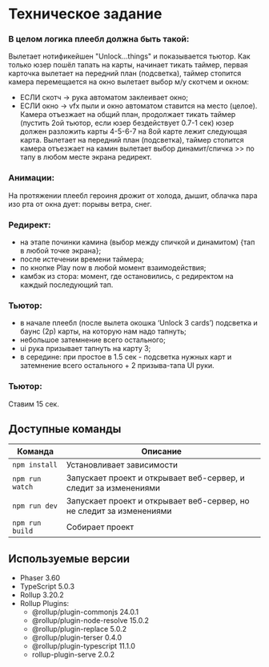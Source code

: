 # Техническое задание

### В целом логика плеебл должна быть такой:
Вылетает нотификейшен "Unlock...things" и показывается тьютор.
Как только юзер пошёл тапать на карты, начинает тикать таймер, первая карточка вылетает на передний план (подсветка), таймер стопится камера перемещается на окно вылетает выбор м/у скотчем и окном:
- ЕСЛИ скотч -> рука автоматом заклеивает окно;
- ЕСЛИ окно ->  vfx пыли и окно автоматом ставится на место (целое).
Камера отъезжает на общий план, продолжает тикать таймер (пустить 2ой тьютор, если юзер бездействует 0.7-1 сек) юзер должен разложить карты 4-5-6-7 на 8ой карте лежит следующая карта.
Вылетает на передний план (подсветка), таймер стопится камера отъезжает на камин вылетает выбор динамит/спичка >> по тапу в любом месте экрана редирект.

### Анимации: 
На протяжении плеебл героиня дрожит от холода, дышит, облачка пара изо рта от окна дует: порывы ветра, снег.

### Редирект:
- на этапе починки камина (выбор между спичкой и динамитом) {тап в любой точке экрана};
- после истечении времени таймера;
- по кнопке Play now в любой момент взаимодействия;
- камбэк из стора: момент, где остановились, с редиректом на каждый последующий тап.

### Тьютор:
- в начале плеебл (после вылета окошка ‘Unlock 3 cards’) подсветка и баунс (2р) карты, на которую нам надо тапнуть;
- небольшое затемнение всего остального;
- ui рука призывает тапнуть на карту 3;
- в середине: при простое в 1.5 сек - подсветка нужных карт и затемнение всего остального + 2 призыва-тапа UI руки.

### Тьютор:
Ставим 15 сек.

## Доступные команды
| Команда | Описание |
|---------|----------|
| `npm install` | Установливает зависимости |
| `npm run watch` | Запускает проект и открывает веб-сервер, и следит за изменениями |
| `npm run dev` | Запускает проект и открывает веб-сервер, но не следит за изменениями |
| `npm run build` | Собирает проект |

##  Используемые версии

* Phaser 3.60
* TypeScript 5.0.3
* Rollup 3.20.2
* Rollup Plugins:
  * @rollup/plugin-commonjs 24.0.1
  * @rollup/plugin-node-resolve 15.0.2
  * @rollup/plugin-replace 5.0.2
  * @rollup/plugin-terser 0.4.0
  * @rollup/plugin-typescript 11.1.0
  * rollup-plugin-serve 2.0.2
